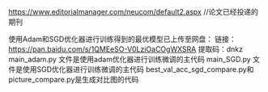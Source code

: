 https://www.editorialmanager.com/neucom/default2.aspx //论文已经投递的期刊


使用Adam和SGD优化器进行训练得到的最优模型已上传至网盘：
链接：https://pan.baidu.com/s/1QMEeSO-V0LziOaCOgWXSRA 
提取码：dnkz
main_adam.py 文件是使用adam优化器进行训练微调的主代码
main_SGD.py 文件是使用SGD优化器进行训练微调的主代码
best_val_acc_sgd_compare.py和 picture_compare.py是生成对比图的代码
